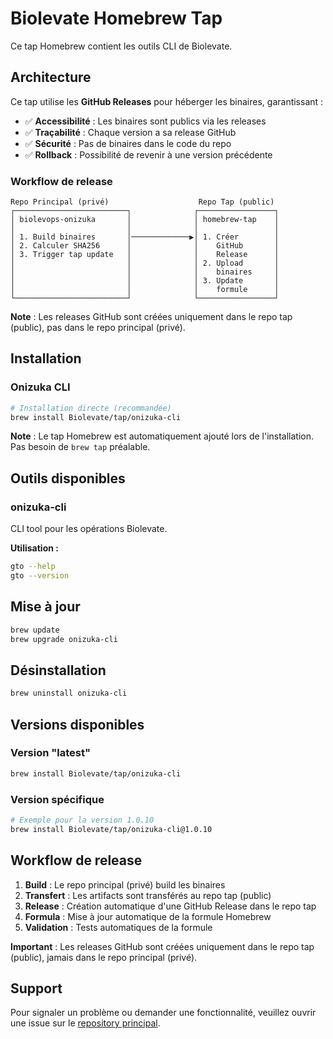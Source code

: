 # Biolevate Homebrew Tap

Ce tap Homebrew contient les outils CLI de Biolevate.

## Architecture

Ce tap utilise les **GitHub Releases** pour héberger les binaires, garantissant :
- ✅ **Accessibilité** : Les binaires sont publics via les releases
- ✅ **Traçabilité** : Chaque version a sa release GitHub
- ✅ **Sécurité** : Pas de binaires dans le code du repo
- ✅ **Rollback** : Possibilité de revenir à une version précédente

### Workflow de release

```
Repo Principal (privé)                    Repo Tap (public)
┌─────────────────────────┐              ┌─────────────────┐
│ biolevops-onizuka       │              │ homebrew-tap    │
│                         │              │                 │
│ 1. Build binaires       │─────────────▶│ 1. Créer        │
│ 2. Calculer SHA256      │              │    GitHub       │
│ 3. Trigger tap update   │              │    Release      │
│                         │              │ 2. Upload       │
│                         │              │    binaires     │
│                         │              │ 3. Update       │
│                         │              │    formule      │
└─────────────────────────┘              └─────────────────┘
```

**Note** : Les releases GitHub sont créées uniquement dans le repo tap (public), pas dans le repo principal (privé).

## Installation

### Onizuka CLI

```bash
# Installation directe (recommandée)
brew install Biolevate/tap/onizuka-cli
```

**Note** : Le tap Homebrew est automatiquement ajouté lors de l'installation. Pas besoin de `brew tap` préalable.

## Outils disponibles

### onizuka-cli
CLI tool pour les opérations Biolevate.

**Utilisation :**
```bash
gto --help
gto --version
```

## Mise à jour

```bash
brew update
brew upgrade onizuka-cli
```

## Désinstallation

```bash
brew uninstall onizuka-cli
```

## Versions disponibles

### Version "latest"
```bash
brew install Biolevate/tap/onizuka-cli
```

### Version spécifique
```bash
# Exemple pour la version 1.0.10
brew install Biolevate/tap/onizuka-cli@1.0.10
```

## Workflow de release

1. **Build** : Le repo principal (privé) build les binaires
2. **Transfert** : Les artifacts sont transférés au repo tap (public)
3. **Release** : Création automatique d'une GitHub Release dans le repo tap
4. **Formula** : Mise à jour automatique de la formule Homebrew
5. **Validation** : Tests automatiques de la formule

**Important** : Les releases GitHub sont créées uniquement dans le repo tap (public), jamais dans le repo principal (privé).

## Support

Pour signaler un problème ou demander une fonctionnalité, veuillez ouvrir une issue sur le [repository principal](https://github.com/Biolevate/biolevops-onizuka).
